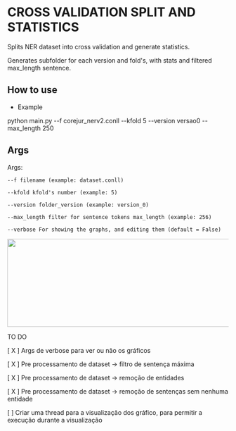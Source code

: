 # CROSS VALIDATION SPLIT AND STATISTICS
Splits NER dataset into cross validation and generate statistics.

Generates subfolder for each version and fold's, with stats and filtered max_length sentence.


## How to use 
- Example

python main.py --f corejur_nerv2.conll --kfold 5 --version versao0 --max_length 250



## Args 
Args:

    --f filename (example: dataset.conll)
    
    --kfold kfold's number (example: 5)
    
    --version folder_version (example: version_0)
    
    --max_length filter for sentence tokens max_length (example: 256)

    --verbose For showing the graphs, and editing them (default = False)
    


<img src="https://user-images.githubusercontent.com/58753373/157150045-d1749366-3ac8-412b-b71d-20b89105793d.png" width="600" height="200">


TO DO

[ X ] Args de verbose para ver ou não os gráficos

[ X ] Pre processamento de dataset -> filtro de sentença máxima 

[ X ] Pre processamento de dataset -> remoção de entidades

[ X ] Pre processamento de dataset -> remoção de sentenças sem nenhuma entidade 

[ ] Criar uma thread para a visualização dos gráfico, para permitir a execução durante a visualização
